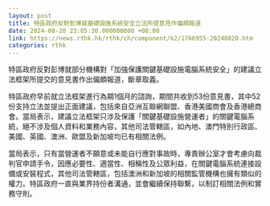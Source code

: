 ```yaml
---
layout: post
title: 特區政府反對彭博就基礎設施系統安全立法所提意見作偏頗報道
date: 2024-08-20 23:05:30.000000000 +08:00
link: https://news.rthk.hk/rthk/ch/component/k2/1766955-20240820.htm
categories: rthk
---
```


特區政府反對彭博就部分機構對「加強保護關鍵基礎設施電腦系統安全」的建議立法框架所提交的意見書作出偏頗報道，斷章取義。

特區政府早前就立法框架進行為期1個月的諮詢，期間共收到53份意見書，其中52份支持立法並提出正面建議，包括來自亞洲互聯網聯盟、香港美國商會及香港總商會。當局表示，建議立法框架只涉及保護「關鍵基礎設施營運者」的關鍵電腦系統，絕不涉及個人資料和業務內容，其他司法管轄區，如內地、澳門特別行政區、美國、英國、澳洲、歐盟及新加坡均已有相關法例。

當局表示，只有當營運者不願意或未能自行應對事故時，專責辦公室才會考慮向裁判官申請手令，因應必要性、適當性、相稱性及公眾利益，在關鍵電腦系統連接設備或安裝程式，其他司法管轄區，包括澳洲和新加坡的相關監管機構也擁有類似的權力。特區政府一直與業界持份者溝通，並會繼續保持聯繫，以制訂相關法例和實務守則。
